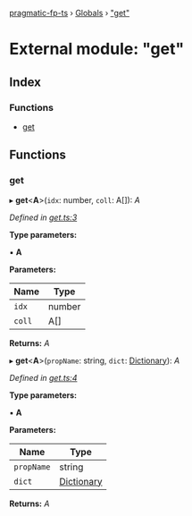 [pragmatic-fp-ts](../README.md) › [Globals](../globals.md) › ["get"](_get_.md)

# External module: "get"

## Index

### Functions

* [get](_get_.md#get)

## Functions

###  get

▸ **get**<**A**>(`idx`: number, `coll`: A[]): *A*

*Defined in [get.ts:3](https://github.com/hermann-p/pragmatic-fp-ts/blob/65c599f/src/get.ts#L3)*

**Type parameters:**

▪ **A**

**Parameters:**

Name | Type |
------ | ------ |
`idx` | number |
`coll` | A[] |

**Returns:** *A*

▸ **get**<**A**>(`propName`: string, `dict`: [Dictionary](_types_.md#dictionary)): *A*

*Defined in [get.ts:4](https://github.com/hermann-p/pragmatic-fp-ts/blob/65c599f/src/get.ts#L4)*

**Type parameters:**

▪ **A**

**Parameters:**

Name | Type |
------ | ------ |
`propName` | string |
`dict` | [Dictionary](_types_.md#dictionary) |

**Returns:** *A*
